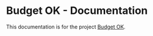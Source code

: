 # Budget OK - Documentation

This documentation is for the project [Budget OK](https://github.com/ognjenkl/budget-ok).
